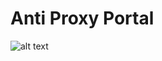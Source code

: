 # Anti Proxy Portal

![alt text](https://travis-ci.com/harshitjindal/AntiProxyPortal.svg?branch=master)
